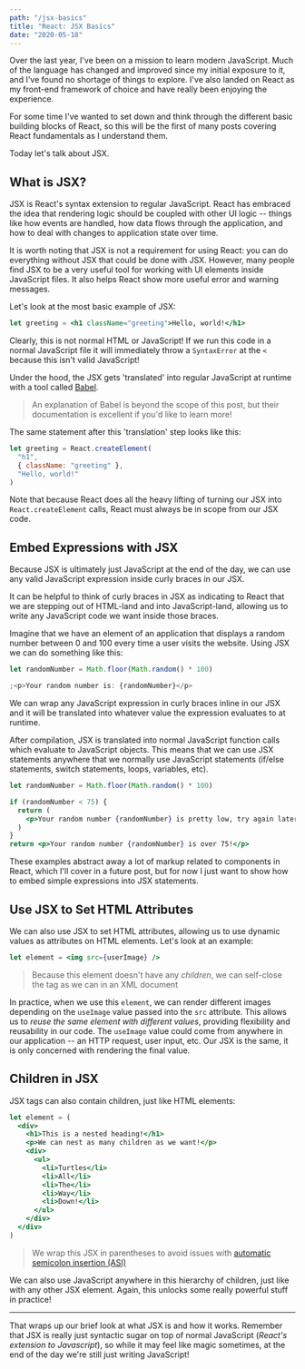 ```yaml
---
path: "/jsx-basics"
title: "React: JSX Basics"
date: "2020-05-18"
---
```


Over the last year, I've been on a mission to learn modern JavaScript. Much of the language has changed and improved since my initial exposure to it, and I've found no shortage of things to explore. I've also landed on React as my front-end framework of choice and have really been enjoying the experience.

For some time I've wanted to set down and think through the different basic building blocks of React, so this will be the first of many posts covering React fundamentals as I understand them.

Today let's talk about JSX.

## What is JSX?

JSX is React's syntax extension to regular JavaScript. React has embraced the idea that rendering logic should be coupled with other UI logic -- things like how events are handled, how data flows through the application, and how to deal with changes to application state over time.

It is worth noting that JSX is not a requirement for using React: you can do everything without JSX that could be done with JSX. However, many people find JSX to be a very useful tool for working with UI elements inside JavaScript files. It also helps React show more useful error and warning messages.

Let's look at the most basic example of JSX:

```jsx
let greeting = <h1 className="greeting">Hello, world!</h1>
```

Clearly, this is not normal HTML or JavaScript! If we run this code in a normal JavaScript file it will immediately throw a `SyntaxError` at the `<` because this isn't valid JavaScript!

Under the hood, the JSX gets 'translated' into regular JavaScript at runtime with a tool called [Babel](https://babeljs.io/docs/en/).

> An explanation of Babel is beyond the scope of this post, but their documentation is excellent if you'd like to learn more!

The same statement after this 'translation' step looks like this:

```jsx
let greeting = React.createElement(
  "h1",
  { className: "greeting" },
  "Hello, world!"
)
```

Note that because React does all the heavy lifting of turning our JSX into `React.createElement` calls, React must always be in scope from our JSX code.

## Embed Expressions with JSX

Because JSX is ultimately just JavaScript at the end of the day, we can use any valid JavaScript expression inside curly braces in our JSX.

It can be helpful to think of curly braces in JSX as indicating to React that we are stepping out of HTML-land and into JavaScript-land, allowing us to write any JavaScript code we want inside those braces.

Imagine that we have an element of an application that displays a random number between 0 and 100 every time a user visits the website. Using JSX we can do something like this:

```jsx
let randomNumber = Math.floor(Math.random() * 100)

;<p>Your random number is: {randomNumber}</p>
```

We can wrap any JavaScript expression in curly braces inline in our JSX and it will be translated into whatever value the expression evaluates to at runtime.

After compilation, JSX is translated into normal JavaScript function calls which evaluate to JavaScript objects. This means that we can use JSX statements anywhere that we normally use JavaScript statements (if/else statements, switch statements, loops, variables, etc).

```jsx
let randomNumber = Math.floor(Math.random() * 100)

if (randomNumber < 75) {
  return (
    <p>Your random number {randomNumber} is pretty low, try again later!</p>
  )
}
return <p>Your random number {randomNumber} is over 75!</p>
```

These examples abstract away a lot of markup related to components in React, which I'll cover in a future post, but for now I just want to show how to embed simple expressions into JSX statements.

## Use JSX to Set HTML Attributes

We can also use JSX to set HTML attributes, allowing us to use dynamic values as attributes on HTML elements. Let's look at an example:

```jsx
let element = <img src={userImage} />
```

> Because this element doesn't have any _children_, we can self-close the tag as we can in an XML document

In practice, when we use this `element`, we can render different images depending on the `useImage` value passed into the `src` attribute. This allows us to _reuse the same element with different values_, providing flexibility and reusability in our code. The `useImage` value could come from anywhere in our application -- an HTTP request, user input, etc. Our JSX is the same, it is only concerned with rendering the final value.

## Children in JSX

JSX tags can also contain children, just like HTML elements:

```jsx
let element = (
  <div>
    <h1>This is a nested heading!</h1>
    <p>We can nest as many children as we want!</p>
    <div>
      <ul>
        <li>Turtles</li>
        <li>All</li>
        <li>The</li>
        <li>Way</li>
        <li>Down!</li>
      </ul>
    </div>
  </div>
)
```

> We wrap this JSX in parentheses to avoid issues with [automatic semicolon insertion (ASI)](https://stackoverflow.com/questions/2846283/what-are-the-rules-for-javascripts-automatic-semicolon-insertion-asi)

We can also use JavaScript anywhere in this hierarchy of children, just like with any other JSX element. Again, this unlocks some really powerful stuff in practice!

<hr>

That wraps up our brief look at what JSX is and how it works. Remember that JSX is really just syntactic sugar on top of normal JavaScript (_React's extension to Javascript_), so while it may feel like magic sometimes, at the end of the day we're still just writing JavaScript!
